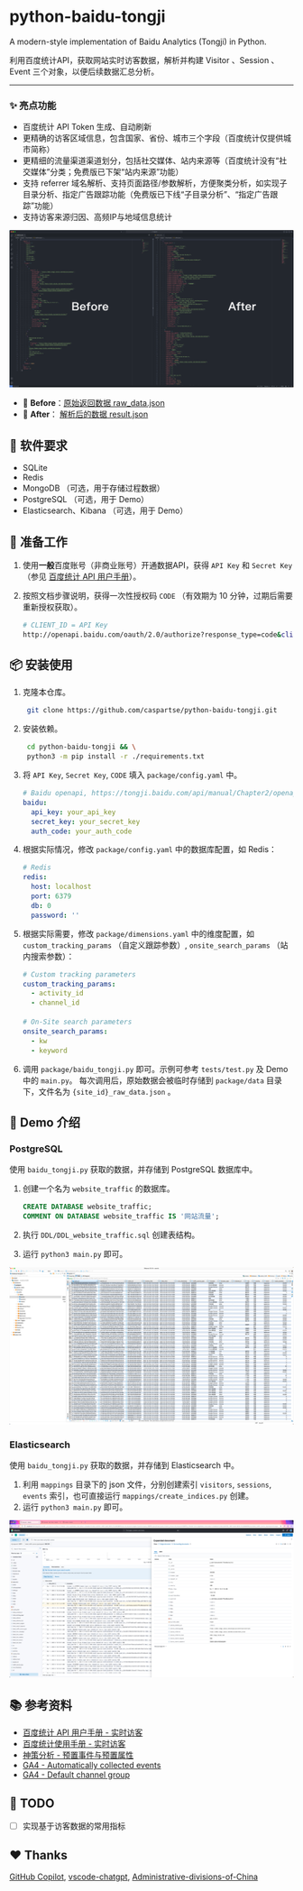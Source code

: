 # python-baidu-tongji

A modern-style implementation of Baidu Analytics (Tongji) in Python.

利用百度统计API，获取网站实时访客数据，解析并构建 Visitor 、Session 、Event 三个对象，以便后续数据汇总分析。

---

### ✨ 亮点功能

- 百度统计 API Token 生成、自动刷新
- 更精确的访客区域信息，包含国家、省份、城市三个字段（百度统计仅提供城市简称）
- 更精细的流量渠道渠道划分，包括社交媒体、站内来源等（百度统计没有“社交媒体”分类；免费版已下架“站内来源”功能）
- 支持 referrer 域名解析、支持页面路径/参数解析，方便聚类分析，如实现子目录分析、指定广告跟踪功能（免费版已下线“子目录分析”、“指定广告跟踪”功能）
- 支持访客来源归因、高频IP与地域信息统计

![before_after](assets/screenshots/before_after.png)

- 🤔 **Before**：[原始返回数据 raw_data.json](./package/data/16847648_raw_data.json)
- 🤩 **After**： [解析后的数据 result.json](./package/tests/result.json)


## 🧩 软件要求

- SQLite
- Redis
- MongoDB （可选，用于存储过程数据）
- PostgreSQL （可选，用于 Demo）
- Elasticsearch、Kibana （可选，用于 Demo）


## 🏁 准备工作

1. 使用**一般**百度账号（非商业账号）开通数据API，获得 `API Key` 和 `Secret Key` （参见 [百度统计 API 用户手册](https://tongji.baidu.com/api/manual/)）。
2. 按照文档步骤说明，获得一次性授权码 `CODE` （有效期为 10 分钟，过期后需要重新授权获取）。

    ```Bash
    # CLIENT_ID = API Key
    http://openapi.baidu.com/oauth/2.0/authorize?response_type=code&client_id={CLIENT_ID}&redirect_uri=oob&scope=basic&display=popup
    ```


## 📦 安装使用

1. 克隆本仓库。

   ```Bash
    git clone https://github.com/caspartse/python-baidu-tongji.git
    ```

2. 安装依赖。

   ```Bash
    cd python-baidu-tongji && \
    python3 -m pip install -r ./requirements.txt
   ```

3. 将 `API Key`, `Secret Key`, `CODE` 填入 `package/config.yaml` 中。

    ```YAML
    # Baidu openapi, https://tongji.baidu.com/api/manual/Chapter2/openapi.html
    baidu:
      api_key: your_api_key
      secret_key: your_secret_key
      auth_code: your_auth_code
    ```

4. 根据实际情况，修改 `package/config.yaml` 中的数据库配置，如 Redis：

    ```YAML
    # Redis
    redis:
      host: localhost
      port: 6379
      db: 0
      password: ''
    ```

5. 根据实际需要，修改 `package/dimensions.yaml` 中的维度配置，如 `custom_tracking_params` （自定义跟踪参数）, `onsite_search_params` （站内搜索参数）：

    ```YAML
    # Custom tracking parameters
    custom_tracking_params:
      - activity_id
      - channel_id

    # On-Site search parameters
    onsite_search_params:
      - kw
      - keyword
    ```

6. 调用 `package/baidu_tongji.py` 即可。示例可参考 `tests/test.py` 及 Demo 中的 `main.py`。
   每次调用后，原始数据会被临时存储到 `package/data` 目录下，文件名为 `{site_id}_raw_data.json` 。


## 🐣 Demo 介绍

### PostgreSQL

使用 `baidu_tongji.py` 获取的数据，并存储到 PostgreSQL 数据库中。

1. 创建一个名为 `website_traffic` 的数据库。

    ```SQL
    CREATE DATABASE website_traffic;
    COMMENT ON DATABASE website_traffic IS '网站流量';
    ```

2. 执行 `DDL/DDL_website_traffic.sql` 创建表结构。
3. 运行 `python3 main.py` 即可。

![PostgreSQL](assets/screenshots/demo_postgreSQL.png)

### Elasticsearch

使用 `baidu_tongji.py` 获取的数据，并存储到 Elasticsearch 中。

1. 利用 `mappings` 目录下的 json 文件，分别创建索引 `visitors`, `sessions`, `events` 索引，也可直接运行 `mappings/create_indices.py` 创建。
2. 运行 `python3 main.py` 即可。

![Elasticsearch](assets/screenshots/demo_elasticsearch.png)


## 📚 参考资料

- [百度统计 API 用户手册 - 实时访客](https://tongji.baidu.com/api/manual/Chapter1/trend_latest_a.html)
- [百度统计使用手册 - 实时访客](https://tongji.baidu.com/holmes/Analytics/%E4%BA%A7%E5%93%81%E4%BD%BF%E7%94%A8%E6%8C%87%E5%8D%97/%E6%A6%82%E8%A7%88/%E6%B5%81%E9%87%8F%E5%88%86%E6%9E%90/%E5%AE%9E%E6%97%B6%E8%AE%BF%E5%AE%A2/)
- [神策分析 - 预置事件与预置属性](https://manual.sensorsdata.cn/sa/latest/tech_sdk_all_preset_properties-89620676.html)
- [GA4 - Automatically collected events](https://support.google.com/analytics/answer/9234069?hl=en&ref_topic=13367566)
- [GA4 - Default channel group](https://support.google.com/analytics/answer/9756891?hl=en&ref_topic=11151952)


## 📝 TODO

- [ ] 实现基于访客数据的常用指标


## ❤️ Thanks
[GitHub Copilot](https://github.com/features/copilot), [vscode-chatgpt](https://github.com/gencay/vscode-chatgpt), [Administrative-divisions-of-China](https://github.com/modood/Administrative-divisions-of-China)
